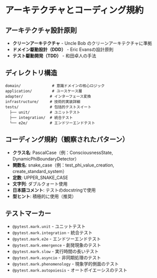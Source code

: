 # アーキテクチャとコーディング規約

## アーキテクチャ設計原則
- **クリーンアーキテクチャ** - Uncle Bob のクリーンアーキテクチャに準拠
- **ドメイン駆動設計（DDD）** - Eric Evansの設計原則
- **テスト駆動開発（TDD）** - 和田卓人の手法

## ディレクトリ構造
```
domain/              # 意識ドメインの核心ロジック
application/         # ユースケース層
adapter/            # インターフェース変換
infrastructure/     # 技術的実装詳細
tests/              # 包括的テストスイート
  ├── unit/         # ユニットテスト
  ├── integration/  # 統合テスト
  └── e2e/          # エンドツーエンドテスト
```

## コーディング規約（観察されたパターン）
- **クラス名**: PascalCase（例：ConsciousnessState, DynamicPhiBoundaryDetector）
- **関数名**: snake_case（例：test_phi_value_creation, create_standard_system）
- **定数**: UPPER_SNAKE_CASE
- **文字列**: ダブルクォート使用
- **日本語コメント**: テストのdocstringで使用
- **型ヒント**: 積極的に使用（推奨）

## テストマーカー
- `@pytest.mark.unit` - ユニットテスト
- `@pytest.mark.integration` - 統合テスト
- `@pytest.mark.e2e` - エンドツーエンドテスト
- `@pytest.mark.emergence` - 創発現象のテスト
- `@pytest.mark.slow` - 実行時間の長いテスト
- `@pytest.mark.asyncio` - 非同期処理のテスト
- `@pytest.mark.phenomenology` - 現象学的側面のテスト
- `@pytest.mark.autopoiesis` - オートポイエーシスのテスト